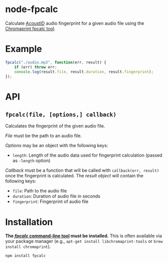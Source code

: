 # node-fpcalc

Calculate [AcoustID](http://acoustid.org/) audio fingerprint for a given
audio file using the [Chromaprint fpcalc
tool](http://acoustid.org/chromaprint).

# Example

```js
fpcalc("./audio.mp3", function(err, result) {
	if (err) throw err;
	console.log(result.file, result.duration, result.fingerprint);
});
```

# API

## `fpcalc(file, [options,] callback)`

Calculates the fingerprint of the given audio file.

*File* must be the path to an audio file.

*Options* may be an object with the following keys:

 * `length`: Length of the audio data used for fingerprint calculation
   (passed as `-length` option)

*Callback* must be a function that will be called with `callback(err,
result)` once the fingerprint is calculated. The *result object* will
contain the following keys:

 * `file`: Path to the audio file
 * `duration`: Duration of audio file in seconds
 * `fingerprint`: Fingerprint of audio file

# Installation

**The [*fpcalc* command-line tool](http://acoustid.org/chromaprint) must
be installed.** This is often available via your package manager (e.g.,
`apt-get install libchromaprint-tools` or `brew install chromaprint`).

```
npm install fpcalc
```
